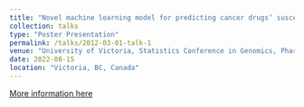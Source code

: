 ```yaml
---
title: "Novel machine learning model for predicting cancer drugs’ susceptibilities and discovering novel treatments."
collection: talks
type: "Poster Presentation"
permalink: /talks/2012-03-01-talk-1
venue: "University of Victoria, Statistics Conference in Genomics, Pharmaceutical Science, and Health Data Science"
date: 2022-08-15
location: "Victoria, BC, Canada"
---
```



[More information here](https://ubcxzhang.github.io/VictoriaConference/program/)
